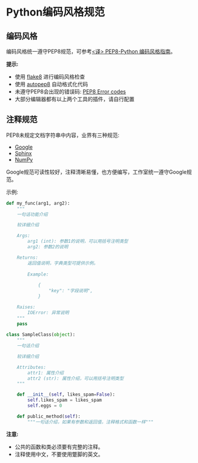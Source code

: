 # Python编码风格规范

## 编码风格

编码风格统一遵守PEP8规范，可参考[<译> PEP8-Python 编码风格指南](https://china-testing.github.io/python_pep8.html)。

**提示:**

- 使用 [flake8](https://pypi.python.org/pypi/flake8) 进行编码风格检查
- 使用 [autopep8](https://github.com/hhatto/autopep8) 自动格式化代码
- 未遵守PEP8会出现的错误码: [PEP8 Error codes](http://pep8.readthedocs.io/en/release-1.7.x/intro.html#error-codes)
- 大部分编辑器都有以上两个工具的插件，请自行配置

## 注释规范

PEP8未规定文档字符串中内容，业界有三种规范:

- [Google](https://google.github.io/styleguide/pyguide.html#Comments)
- [Sphinx](http://www.sphinx-doc.org/en/stable/ext/autodoc.html)
- [NumPy](https://github.com/numpy/numpy/blob/master/doc/HOWTO_DOCUMENT.rst.txt)

Google规范可读性较好，注释清晰易懂，也方便编写，工作室统一遵守Google规范。   

示例:

```python
def my_func(arg1, arg2):
    """
    一句话功能介绍

    较详细介绍

    Args:
        arg1 (int): 参数1的说明，可以用括号注明类型
        arg2: 参数2的说明

    Returns:
        返回值说明，字典类型可提供示例。
        
        Example:
            
            {
                "key": "字段说明",
            }

    Raises:
        IOError: 异常说明
    """
    pass
    
class SampleClass(object):
    """
    一句话介绍

    较详细介绍

    Attributes:
        attr1: 属性介绍
        attr2 (str): 属性介绍，可以用括号注明类型
    """

    def __init__(self, likes_spam=False):
        self.likes_spam = likes_spam
        self.eggs = 0

    def public_method(self):
        """一句话介绍，如果有参数和返回值，注释格式和函数一样"""
```

**注意:**

- 公共的函数和类必须要有完整的注释。  
- 注释使用中文，不要使用蹩脚的英文。
